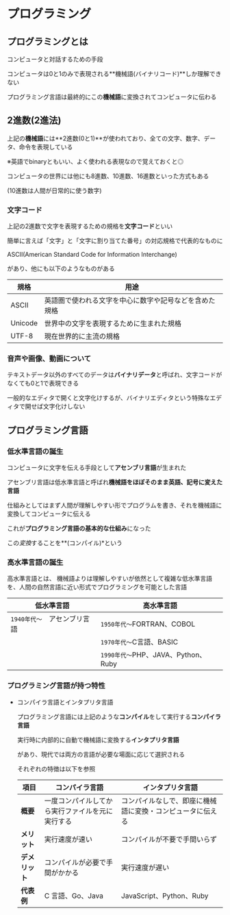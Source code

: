 # プログラミング

## プログラミングとは

   コンピュータと対話するための手段

   コンピュータは0と1のみで表現される**機械語(バイナリコード)**しか理解できない

   プログラミング言語は最終的にこの**機械語**に変換されてコンピュータに伝わる
    
## 2進数(2進法)

   上記の**機械語**には**2進数(0と1)**が使われており、全ての文字、数字、データ、命令を表現している

   ※英語でbinaryともいい、よく使われる表現なので覚えておくと◎

   コンピュータの世界には他にも8進数、10進数、16進数といった方式もある

   (10進数は人間が日常的に使う数字)

### 文字コード

   上記の2進数で文字を表現するための規格を**文字コード**といい

   簡単に言えば「文字」と「文字に割り当てた番号」の対応規格で代表的なものに

   ASCII(American Standard Code for Information Interchange)

   があり、他にも以下のようなものがある

   |   規格   |                    用途                    |
   |---------|-------------------------------------------|
   | ASCII   | 英語圏で使われる文字を中心に数字や記号などを含めた規格 |
   | Unicode | 世界中の文字を表現するために生まれた規格            |
   | UTF-8   | 現在世界的に主流の規格                         |

### 音声や画像、動画について

   テキストデータ以外のすべてのデータは**バイナリデータ**と呼ばれ、文字コードがなくても0と1で表現できる

   一般的なエディタで開くと文字化けするが、バイナリエディタという特殊なエディタで開せば文字化けしない

## プログラミング言語

### 低水準言語の誕生

   コンピュータに文字を伝える手段として**アセンブリ言語**が生まれた

   アセンブリ言語は低水準言語と呼ばれ**機械語をほぼそのまま英語、記号に変えた言語**

   仕組みとしてはまず人間が理解しやすい形でプログラムを書き、それを機械語に変換してコンピュータに伝える

   これが**プログラミング言語の基本的な仕組み**になった

   この*変換*することを**(コンパイル)*という

### 高水準言語の誕生

   高水準言語とは、
   機械語よりは理解しやすいが依然として複雑な低水準言語を、人間の自然言語に近い形式でプログラミングを可能とした言語

   |   低水準言語                    |       高水準言語    |
   |---------|-------------------------------------------|
   | ``1940年代～``　アセンブリ言語   | ``1950年代～``FORTRAN、COBOL |
   |                                | ``1970年代～``C言語、BASIC |
   |                                | ``1990年代～``PHP、JAVA、Python、Ruby |

### プログラミング言語が持つ特性

- コンパイラ言語とインタプリタ言語

   プログラミング言語には上記のような**コンパイル**をして実行する**コンパイラ言語**

   実行時に内部的に自動で機械語に変換する**インタプリタ言語**

   があり、現代では両方の言語が必要な場面に応じて選択される

   それぞれの特徴は以下を参照

   | 項目   | コンパイラ言語 | インタプリタ言語 |
   |--------|--------------|--------------|
   | **概要**   | 一度コンパイルしてから実行ファイルを元に実行する | コンパイルなしで、即座に機械語に変換・コンピュータに伝える |
   | **メリット** | 実行速度が速い | コンパイルが不要で手間いらず |
   | **デメリット** | コンパイルが必要で手間がかかる | 実行速度が遅い |
   | **代表例** | C 言語、Go、Java | JavaScript、Python、Ruby |

